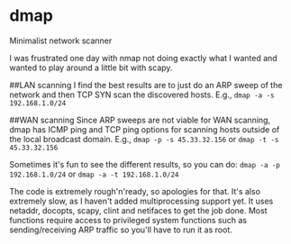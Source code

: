 # dmap
Minimalist network scanner

I was frustrated one day with nmap not doing exactly what I wanted and wanted to play around a little bit with scapy.

##LAN scanning
I find the best results are to just do an ARP sweep of the network and then TCP SYN scan the discovered hosts.
E.g., `dmap -a -s 192.168.1.0/24`

##WAN scanning
Since ARP sweeps are not viable for WAN scanning, dmap has ICMP ping and TCP ping options for scanning hosts outside
of the local broadcast domain.
E.g., `dmap -p -s 45.33.32.156` or `dmap -t -s 45.33.32.156`

Sometimes it's fun to see the different results, so you can do: `dmap -a -p 192.168.1.0/24` or `dmap -a -t 192.168.1.0/24`

The code is extremely rough'n'ready, so apologies for that. It's also extremely slow, as I haven't added multiprocessing
support yet. It uses netaddr, docopts, scapy, clint and netifaces to get the job done. Most functions require access to
privileged system functions such as sending/receiving ARP traffic so you'll have to run it as root.
